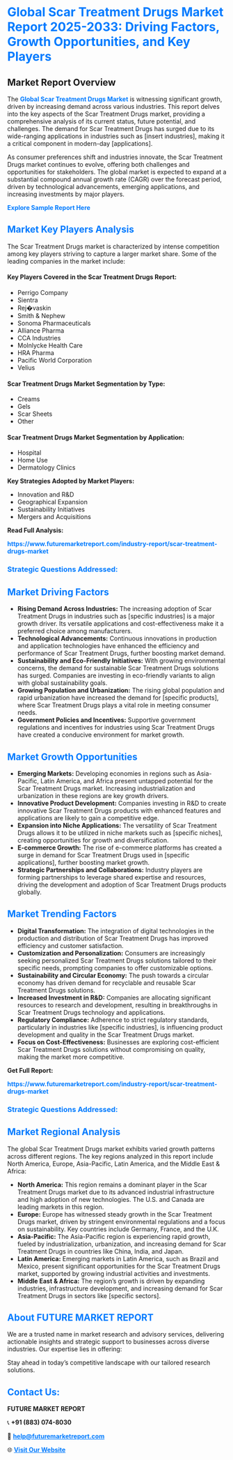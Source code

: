 <h1 style="color: #007BFF;">Global Scar Treatment Drugs Market Report 2025-2033: Driving Factors, Growth Opportunities, and Key Players</h1>

<section id="overview">
<h2>Market Report Overview</h2>
<p>The <a href="https://www.futuremarketreport.com/industry-report/scar-treatment-drugs-market" style="color: #007BFF; text-decoration: none;"><strong>Global Scar Treatment Drugs Market</strong></a> is witnessing significant growth, driven by increasing demand across various industries. This report delves into the key aspects of the Scar Treatment Drugs market, providing a comprehensive analysis of its current status, future potential, and challenges. The demand for Scar Treatment Drugs has surged due to its wide-ranging applications in industries such as [insert industries], making it a critical component in modern-day [applications].</p>
<p>As consumer preferences shift and industries innovate, the Scar Treatment Drugs market continues to evolve, offering both challenges and opportunities for stakeholders. The global market is expected to expand at a substantial compound annual growth rate (CAGR) over the forecast period, driven by technological advancements, emerging applications, and increasing investments by major players.</p>
</section>

<section id="overview">
<p><a href="https://www.futuremarketreport.com/request-sample/reportId=79591" style="color: #007BFF; text-decoration: none;"><strong>Explore Sample Report Here</strong></a></p>
</section>

<section id="key-players">
<h2 style="color: #007BFF;">Market Key Players Analysis</h2>
<p>The Scar Treatment Drugs market is characterized by intense competition among key players striving to capture a larger market share. Some of the leading companies in the market include:</p>
<h4>Key Players Covered in the Scar Treatment Drugs Report:</h4>
<ul><li>Perrigo Company</li><li>Sientra</li><li>Rej�vaskin</li><li>Smith &amp; Nephew</li><li>Sonoma Pharmaceuticals</li><li>Alliance Pharma</li><li>CCA Industries</li><li>Molnlycke Health Care</li><li>HRA Pharma</li><li>Pacific World Corporation</li><li>Velius</li></ul>
<h4>Scar Treatment Drugs Market Segmentation by Type:</h4>
<ul><li>Creams</li><li>Gels</li><li>Scar Sheets</li><li>Other</li></ul>

<h4>Scar Treatment Drugs Market Segmentation by Application:</h4>
<ul><li>Hospital</li><li>Home Use</li><li>Dermatology Clinics</li></ul>
<p><strong>Key Strategies Adopted by Market Players:</strong></p>
<ul>
<li>Innovation and R&D</li>
<li>Geographical Expansion</li>
<li>Sustainability Initiatives</li>
<li>Mergers and Acquisitions</li>
</ul>
</section>

<section>
<p><strong>Read Full Analysis: </strong></p><a href="https://www.futuremarketreport.com/industry-report/scar-treatment-drugs-market" style="color: #007BFF; text-decoration: none;"><strong>https://www.futuremarketreport.com/industry-report/scar-treatment-drugs-market</strong></a>
<h3 style="color: #007BFF;">Strategic Questions Addressed:</h3>
</section>

<section id="driving-factors">
<h2 style="color: #007BFF;">Market Driving Factors</h2>
<ul>
<li><strong>Rising Demand Across Industries:</strong> The increasing adoption of Scar Treatment Drugs in industries such as [specific industries] is a major growth driver. Its versatile applications and cost-effectiveness make it a preferred choice among manufacturers.</li>
<li><strong>Technological Advancements:</strong> Continuous innovations in production and application technologies have enhanced the efficiency and performance of Scar Treatment Drugs, further boosting market demand.</li>
<li><strong>Sustainability and Eco-Friendly Initiatives:</strong> With growing environmental concerns, the demand for sustainable Scar Treatment Drugs solutions has surged. Companies are investing in eco-friendly variants to align with global sustainability goals.</li>
<li><strong>Growing Population and Urbanization:</strong> The rising global population and rapid urbanization have increased the demand for [specific products], where Scar Treatment Drugs plays a vital role in meeting consumer needs.</li>
<li><strong>Government Policies and Incentives:</strong> Supportive government regulations and incentives for industries using Scar Treatment Drugs have created a conducive environment for market growth.</li>
</ul>
</section>

<section id="growth-opportunities">
<h2 style="color: #007BFF;">Market Growth Opportunities</h2>
<ul>
<li><strong>Emerging Markets:</strong> Developing economies in regions such as Asia-Pacific, Latin America, and Africa present untapped potential for the Scar Treatment Drugs market. Increasing industrialization and urbanization in these regions are key growth drivers.</li>
<li><strong>Innovative Product Development:</strong> Companies investing in R&D to create innovative Scar Treatment Drugs products with enhanced features and applications are likely to gain a competitive edge.</li>
<li><strong>Expansion into Niche Applications:</strong> The versatility of Scar Treatment Drugs allows it to be utilized in niche markets such as [specific niches], creating opportunities for growth and diversification.</li>
<li><strong>E-commerce Growth:</strong> The rise of e-commerce platforms has created a surge in demand for Scar Treatment Drugs used in [specific applications], further boosting market growth.</li>
<li><strong>Strategic Partnerships and Collaborations:</strong> Industry players are forming partnerships to leverage shared expertise and resources, driving the development and adoption of Scar Treatment Drugs products globally.</li>
</ul>
</section>

<section id="trending-factors">
<h2 style="color: #007BFF;">Market Trending Factors</h2>
<ul>
<li><strong>Digital Transformation:</strong> The integration of digital technologies in the production and distribution of Scar Treatment Drugs has improved efficiency and customer satisfaction.</li>
<li><strong>Customization and Personalization:</strong> Consumers are increasingly seeking personalized Scar Treatment Drugs solutions tailored to their specific needs, prompting companies to offer customizable options.</li>
<li><strong>Sustainability and Circular Economy:</strong> The push towards a circular economy has driven demand for recyclable and reusable Scar Treatment Drugs solutions.</li>
<li><strong>Increased Investment in R&D:</strong> Companies are allocating significant resources to research and development, resulting in breakthroughs in Scar Treatment Drugs technology and applications.</li>
<li><strong>Regulatory Compliance:</strong> Adherence to strict regulatory standards, particularly in industries like [specific industries], is influencing product development and quality in the Scar Treatment Drugs market.</li>
<li><strong>Focus on Cost-Effectiveness:</strong> Businesses are exploring cost-efficient Scar Treatment Drugs solutions without compromising on quality, making the market more competitive.</li>
</ul>
</section>

<section>
<p><strong>Get Full Report: </strong></p><a href="https://www.futuremarketreport.com/industry-report/scar-treatment-drugs-market" style="color: #007BFF; text-decoration: none;"><strong>https://www.futuremarketreport.com/industry-report/scar-treatment-drugs-market</strong></a>
<h3 style="color: #007BFF;">Strategic Questions Addressed:</h3>
</section>


<section id="regional-analysis">
<h2 style="color: #007BFF;">Market Regional Analysis</h2>
<p>The global Scar Treatment Drugs market exhibits varied growth patterns across different regions. The key regions analyzed in this report include North America, Europe, Asia-Pacific, Latin America, and the Middle East & Africa:</p>
<ul>
<li><strong>North America:</strong> This region remains a dominant player in the Scar Treatment Drugs market due to its advanced industrial infrastructure and high adoption of new technologies. The U.S. and Canada are leading markets in this region.</li>
<li><strong>Europe:</strong> Europe has witnessed steady growth in the Scar Treatment Drugs market, driven by stringent environmental regulations and a focus on sustainability. Key countries include Germany, France, and the U.K.</li>
<li><strong>Asia-Pacific:</strong> The Asia-Pacific region is experiencing rapid growth, fueled by industrialization, urbanization, and increasing demand for Scar Treatment Drugs in countries like China, India, and Japan.</li>
<li><strong>Latin America:</strong> Emerging markets in Latin America, such as Brazil and Mexico, present significant opportunities for the Scar Treatment Drugs market, supported by growing industrial activities and investments.</li>
<li><strong>Middle East & Africa:</strong> The region’s growth is driven by expanding industries, infrastructure development, and increasing demand for Scar Treatment Drugs in sectors like [specific sectors].</li>
</ul>
</section>

<footer>
<h2 style="color: #007BFF;">About FUTURE MARKET REPORT</h2>
<p>We are a trusted name in market research and advisory services, delivering actionable insights and strategic support to businesses across diverse industries. Our expertise lies in offering:</p>

<p>Stay ahead in today’s competitive landscape with our tailored research solutions.</p>

<h2 style="color: #007BFF;">Contact Us:</h2>
<p><strong>FUTURE MARKET REPORT</strong></p>
<p>📞 <strong>+91 (883) 074-8030</strong></p>
<p>📧 <strong><a href="mailto:help@futuremarketreport.com" style="color: #007BFF;">help@futuremarketreport.com</a></strong></p>
<p>🌐 <strong><a href="https://www.futuremarketreport.com/" style="color: #007BFF;">Visit Our Website</a></strong></p>
</footer>